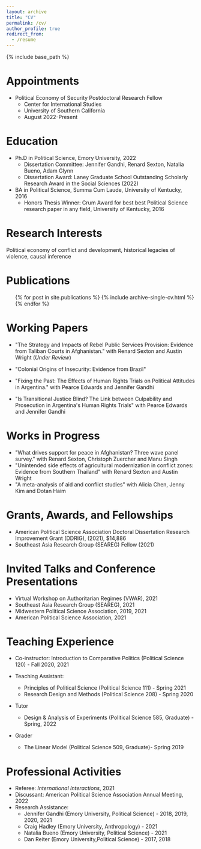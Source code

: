 ```yaml
---
layout: archive
title: "CV"
permalink: /cv/
author_profile: true
redirect_from:
  - /resume
---
```


{% include base_path %}

Appointments
======
* Political Economy of Security Postdoctoral Research Fellow
  * Center for International Studies
  * University of Southern California 
  * August 2022-Present

Education
======
* Ph.D in Political Science, Emory University, 2022 
  * Dissertation Committee: Jennifer Gandhi, Renard Sexton, Natalia Bueno, Adam Glynn 
  * Dissertation Award: Laney Graduate School Outstanding Scholarly Research Award in the Social Sciences (2022)
* BA in Political Science, Summa Cum Laude, University of Kentucky, 2016
  * Honors Thesis Winner: Crum Award for best best Political Science research paper in any field, University of Kentucky, 2016


Research Interests 
======
Political economy of conflict and development, historical legacies of violence, causal inference 


Publications
======
  <ul>{% for post in site.publications %}
    {% include archive-single-cv.html %}
  {% endfor %}</ul>
  
Working Papers
======

* "The Strategy and Impacts of Rebel Public Services Provision: Evidence from Taliban Courts in Afghanistan." with Renard Sexton and Austin Wright (_Under Review_) 

* "Colonial Origins of Insecurity: Evidence from Brazil"

* "Fixing the Past: The Effects of Human Rights Trials on Political Attitudes in Argentina." with Pearce Edwards and Jennifer Gandhi

* "Is Transitional Justice Blind? The Link between Culpability and Prosecution in Argentina's Human Rights Trials" with Pearce Edwards and Jennifer Gandhi 

Works in Progress 
======

* "What drives support for peace in Afghanistan? Three wave panel survey." with Renard Sexton, Christoph Zuercher and Manu Singh
* "Unintended side effects of agricultural modernization in conflict zones: Evidence from  Southern Thailand" with Renard Sexton and Austin Wright
* "A meta-analysis of aid and conflict studies" with Alicia Chen, Jenny Kim and Dotan Haim


Grants, Awards, and Fellowships
=====

* American Political Science Association Doctoral Dissertation Research Improvement Grant (DDRIG), (2021), $14,886  
* Southeast Asia Research Group (SEAREG) Fellow (2021)

Invited Talks and Conference Presentations
=====  
* Virtual Workshop on Authoritarian Regimes (VWAR), 2021 
* Southeast Asia Research Group (SEAREG), 2021 
* Midwestern Political Science Association, 2019, 2021 
* American Political Science Association, 2021 

Teaching Experience
=====

* Co-instructor: Introduction to Comparative Politics (Political Science 120) - Fall 2020, 2021 

* Teaching Assistant: 
  * Principles of Political Science (Political Science 111) -
Spring 2021 
  * Research Design and Methods (Political Science 208) - Spring 2020

* Tutor
  * Design & Analysis of Experiments (Political Science 585, Graduate) - Spring, 2022

* Grader
  * The Linear Model (Political Science 509, Graduate)- Spring 2019 


Professional Activities
====
* Referee: _International Interactions_, 2021 
* Discussant: American Political Science Association Annual Meeting, 2022 
* Research Assistance: 
  * Jennifer Gandhi (Emory University, Political Science) - 2018, 2019, 2020, 2021
  * Craig Hadley (Emory University, Anthropology) - 2021 
  * Natalia Bueno (Emory University, Political Science) - 2021 
  * Dan Reiter (Emory University,Political Science) - 2017, 2018 
  
